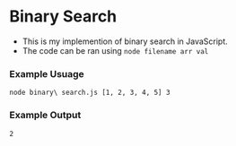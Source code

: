 # Binary Search

* This is my implemention of binary search in JavaScript. 
* The code can be ran using `node filename arr val`

### Example Usuage

```
node binary\ search.js [1, 2, 3, 4, 5] 3
```

### Example Output
`2`

